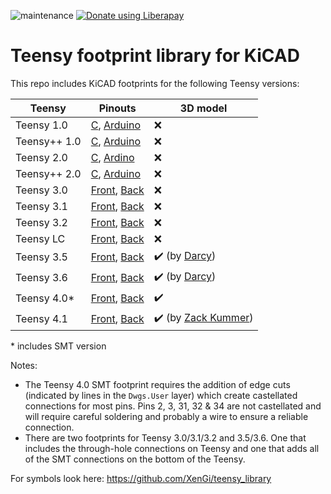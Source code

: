 ![maintenance](https://img.shields.io/maintenance/yes/2023)
[![Donate using Liberapay](https://liberapay.com/assets/widgets/donate.svg)](https://liberapay.com/xengi/donate)


Teensy footprint library for KiCAD
=======================================

This repo includes KiCAD footprints for the following Teensy versions:

| Teensy       | Pinouts | 3D model |
| ------------ | ------- | -------- |
| Teensy 1.0   | [C](https://www.pjrc.com/teensy/card1a.pdf), [Arduino](https://www.pjrc.com/teensy/card1b.pdf) | ❌ |
| Teensy++ 1.0 | [C](https://www.pjrc.com/teensy/card3a.pdf), [Arduino](https://www.pjrc.com/teensy/card3b.pdf) | ❌ |
| Teensy 2.0   | [C](https://www.pjrc.com/teensy/card2a_rev5_web.pdf), [Ardino](https://www.pjrc.com/teensy/card2b_rev5_web.pdf) | ❌ |
| Teensy++ 2.0 | [C](https://www.pjrc.com/teensy/card4a_rev2_web.pdf), [Arduino](https://www.pjrc.com/teensy/card4b_rev2_web.pdf) | ❌ |
| Teensy 3.0   | [Front](https://www.pjrc.com/teensy/card5a.pdf), [Back](https://www.pjrc.com/teensy/card5b.pdf) | ❌ |
| Teensy 3.1   | [Front](https://www.pjrc.com/teensy/card5a_rev7.pdf), [Back](https://www.pjrc.com/teensy/card5b_rev6.pdf) | ❌ |
| Teensy 3.2   | [Front](https://www.pjrc.com/teensy/card7a_rev3_web.pdf), [Back](https://www.pjrc.com/teensy/card7b_rev3_web.pdf) | ❌ |
| Teensy LC    | [Front](https://www.pjrc.com/teensy/card6a_rev4_web.pdf), [Back](https://www.pjrc.com/teensy/card6b_rev4_web.pdf) | ❌ |
| Teensy 3.5   | [Front](https://www.pjrc.com/teensy/card8a_rev3_web.pdf), [Back](https://www.pjrc.com/teensy/card8b_rev3_web.pdf) | ✔️ (by [Darcy](https://forum.pjrc.com/members/44808-Darcy)) |
| Teensy 3.6   | [Front](https://www.pjrc.com/teensy/card9a_rev2_web.pdf), [Back](https://www.pjrc.com/teensy/card9b_rev2_web.pdf) | ✔️ (by [Darcy](https://forum.pjrc.com/members/44808-Darcy)) |
| Teensy 4.0*   | [Front](https://www.pjrc.com/teensy/card10a_rev2_web.pdf), [Back](https://www.pjrc.com/teensy/card10b_rev2_web.pdf) | ✔️ |
| Teensy 4.1   | [Front](https://www.pjrc.com/teensy/card11a_rev3_web.pdf), [Back](https://www.pjrc.com/teensy/card11b_rev3_web.pdf) | ✔️ (by [Zack Kummer](https://grabcad.com/library/teensy-4-1-1)) |

\* includes SMT version

Notes:
  - The Teensy 4.0 SMT footprint requires the addition of edge cuts (indicated
    by lines in the `Dwgs.User` layer) which create castellated connections
    for most pins. Pins 2, 3, 31, 32 & 34 are not castellated and will require
    careful soldering and probably a wire to ensure a reliable connection.
  - There are two footprints for Teensy 3.0/3.1/3.2 and 3.5/3.6. One that
    includes the through-hole connections on Teensy and one that adds all of
    the SMT connections on the bottom of the Teensy.

For symbols look here: https://github.com/XenGi/teensy_library
